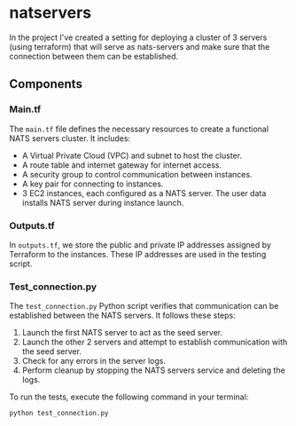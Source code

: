 # natservers

In the project I've created a setting for deploying a cluster of 3 servers (using terraform) that will serve 
as nats-servers and make sure that the connection between them can be established.

## Components

### Main.tf

The `main.tf` file defines the necessary resources to create a functional NATS servers cluster. It includes:

* A Virtual Private Cloud (VPC) and subnet to host the cluster.
* A route table and internet gateway for internet access.
* A security group to control communication between instances.
* A key pair for connecting to instances.
* 3 EC2 instances, each configured as a NATS server. The user data installs NATS server during instance launch.


### Outputs.tf

In `outputs.tf`, we store the public and private IP addresses assigned by Terraform to the instances. These IP addresses are used in the testing script.


### Test_connection.py

The `test_connection.py` Python script verifies that communication can be established between the NATS servers. It follows these steps:

1. Launch the first NATS server to act as the seed server.
2. Launch the other 2 servers and attempt to establish communication with the seed server.
3. Check for any errors in the server logs.
4. Perform cleanup by stopping the NATS servers service and deleting the logs.

To run the tests, execute the following command in your terminal:

    python test_connection.py